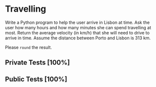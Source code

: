 # Travelling

Write a Python program to help the user arrive in Lisbon at time. Ask the user how many hours and how many minutes she can spend travelling at most. Return the average velocity (in km/h) that she will need to drive to arrive in time. Assume the distance between Porto and Lisbon is 313 km.


Please `round` the result.



## Private Tests [100%]

## Public Tests [100%]
